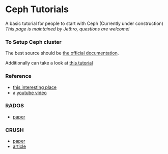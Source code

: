 # Ceph Tutorials
A basic tutorial for people to start with Ceph (Currently under construction)
*This page is maintained by Jethro, questions are welcome!*

### To Setup Ceph cluster
The best source should be [the official documentation](http://docs.ceph.com/docs/master/start/quick-start-preflight/).

Additionally can take a look at [this tutorial](https://www.howtoforge.com/tutorial/how-to-build-a-ceph-cluster-on-centos-7/)

### Reference
 -  [this interesting place](https://www.virtualtothecore.com/en/?s=ceph)
 -  a [youtube video](https://www.youtube.com/watch?v=OyH1C0C4HzM&feature=youtu.be)

### RADOS 
 -  [paper](https://ceph.com/wp-content/uploads/2016/08/weil-rados-pdsw07.pdf)   

### CRUSH
 -  [paper](https://ceph.com/wp-content/uploads/2016/08/weil-crush-sc06.pdf)     
 -  [article](http://www.sebastien-han.fr/blog/2012/12/07/ceph-2-speed-storage-with-crush/)
